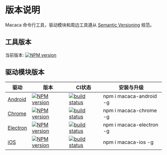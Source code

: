 # 版本说明

Macaca 命令行工具，驱动模块和周边工具遵从 [Semantic Versioning](//github.com/mojombo/semver) 规范。

## 工具版本

当前版本: [![NPM version][npm-image]][npm-url]

[npm-image]: https://img.shields.io/npm/v/macaca-cli.svg?style=flat-square
[npm-url]: https://npmjs.org/package/macaca-cli

## 驱动模块版本

| 驱动                                               | 版本                                     | CI状态                                           | 安装与升级                 |
| -------------------------------------------------- | ---------------------------------------- | ------------------------------------------------ | -------------------------- |
| [Android](//github.com/macacajs/macaca-android)    | [![NPM version][npm-image-0]][npm-url-0] | [![build status][travis-image-0]][travis-url-0]  | npm i macaca-android -g    |
| [Chrome](//github.com/macacajs/macaca-chrome)      | [![NPM version][npm-image-1]][npm-url-1] | [![build status][travis-image-1]][travis-url-1]  | npm i macaca-chrome -g     |
| [Electron](//github.com/macacajs/macaca-electron)  | [![NPM version][npm-image-2]][npm-url-2] | [![build status][travis-image-2]][travis-url-2]  | npm i macaca-electron -g   |
| [iOS](//github.com/macacajs/macaca-ios)            | [![NPM version][npm-image-3]][npm-url-3] | [![build status][travis-image-3]][travis-url-3]  | npm i macaca-ios -g        |

[npm-image-0]: https://img.shields.io/npm/v/macaca-android.svg?style=flat-square
[npm-url-0]: https://npmjs.org/package/macaca-android
[npm-image-1]: https://img.shields.io/npm/v/macaca-chrome.svg?style=flat-square
[npm-url-1]: https://npmjs.org/package/macaca-chrome
[npm-image-2]: https://img.shields.io/npm/v/macaca-electron.svg?style=flat-square
[npm-url-2]: https://npmjs.org/package/macaca-electron
[npm-image-3]: https://img.shields.io/npm/v/macaca-ios.svg?style=flat-square
[npm-url-3]: https://npmjs.org/package/macaca-ios

[travis-image-0]: https://img.shields.io/travis/macacajs/macaca-android.svg?style=flat-square
[travis-url-0]: https://travis-ci.org/macacajs/macaca-android
[travis-image-1]: https://img.shields.io/travis/macacajs/macaca-chrome.svg?style=flat-square
[travis-url-1]: https://travis-ci.org/macacajs/macaca-chrome
[travis-image-2]: https://img.shields.io/travis/macacajs/macaca-electron.svg?style=flat-square
[travis-url-2]: https://travis-ci.org/macacajs/macaca-electron
[travis-image-3]: https://img.shields.io/travis/macacajs/macaca-ios.svg?style=flat-square
[travis-url-3]: https://travis-ci.org/macacajs/macaca-ios
